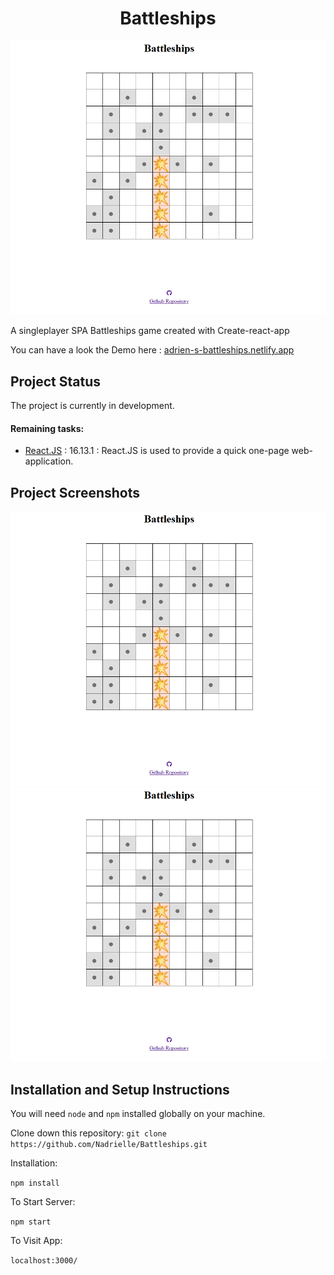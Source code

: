 <h1 align="center"> Battleships </h1>

![Battleships](/docs/preview.png)

A singleplayer SPA Battleships game created with Create-react-app 

You can have a look the Demo here : [adrien-s-battleships.netlify.app](https://adrien-s-battleships.netlify.app/)

## Project Status
The project is currently in development. 

#### Remaining tasks:

* [React.JS](https://reactjs.org/) : 16.13.1 : React.JS is used to provide a quick one-page web-application.

## Project Screenshots

![Battleships](/docs/preview.png)
![Battleships](/docs/preview.png)

## Installation and Setup Instructions

You will need `node` and `npm` installed globally on your machine.  

Clone down this repository:
`git clone https://github.com/Nadrielle/Battleships.git`

Installation:

`npm install`

To Start Server:

`npm start`

To Visit App:

`localhost:3000/`